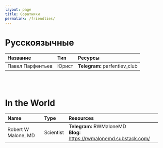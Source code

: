 ```yaml
---
layout: page
title: Соратники
permalink: /friendlies/
---
```


# Русскоязычные

Название|Тип|Ресурсы
:-------|:--|:------
Павел Парфентьев|Юрист|**Telegram:** parfentiev_club

<br/><br/>

# In the World

Name|Type|Resources
:---|:---|:--------
Robert W Malone, MD|Scientist|**Telegram:** RWMaloneMD<br/>**Blog:** https://rwmalonemd.substack.com/
